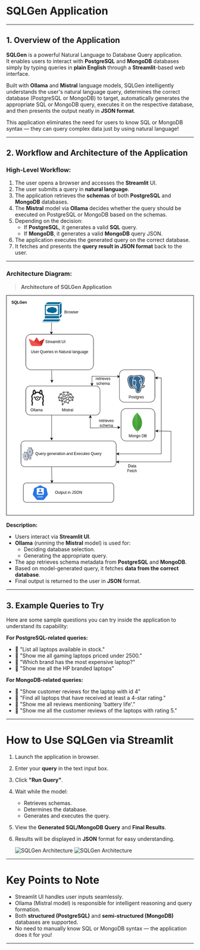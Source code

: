
# SQLGen Application

---

## 1. Overview of the Application

**SQLGen** is a powerful Natural Language to Database Query application.  
It enables users to interact with **PostgreSQL** and **MongoDB** databases simply by typing queries in **plain English** through a **Streamlit**-based web interface.

Built with **Ollama** and **Mistral** language models, SQLGen intelligently understands the user's natural language query, determines the correct database (PostgreSQL or MongoDB) to target, automatically generates the appropriate SQL or MongoDB query, executes it on the respective database, and then presents the output neatly in **JSON format**.

This application eliminates the need for users to know SQL or MongoDB syntax — they can query complex data just by using natural language!

---

## 2. Workflow and Architecture of the Application

### High-Level Workflow:

1. The user opens a browser and accesses the **Streamlit** UI.
2. The user submits a query in **natural language**.
3. The application retrieves the **schemas** of both **PostgreSQL** and **MongoDB** databases.
4. The **Mistral** model via **Ollama** decides whether the query should be executed on PostgreSQL or MongoDB based on the schemas.
5. Depending on the decision:
   - If **PostgreSQL**, it generates a valid **SQL** query.
   - If **MongoDB**, it generates a valid **MongoDB** query JSON.
6. The application executes the generated query on the correct database.
7. It fetches and presents the **query result in JSON format** back to the user.

---

### Architecture Diagram:

> **Architecture of SQLGen Application**

![SQLGen Architecture](sqlgen.drawio.png)

**Description:**
- Users interact via **Streamlit UI**.
- **Ollama** (running the **Mistral** model) is used for:
  - Deciding database selection.
  - Generating the appropriate query.
- The app retrieves schema metadata from **PostgreSQL** and **MongoDB**.
- Based on model-generated query, it fetches **data from the correct database**.
- Final output is returned to the user in **JSON** format.

---

## 3. Example Queries to Try

Here are some sample questions you can try inside the application to understand its capability:

**For PostgreSQL-related queries:**
- 🔹 "List all laptops available in stock."
- 🔹 "Show me all gaming laptops priced under 2500."
- 🔹 "Which brand has the most expensive laptop?"
- 🔹 "Show me all the HP branded laptops"

**For MongoDB-related queries:**
- 🔹 "Show customer reviews for the laptop with id 4"
- 🔹 "Find all laptops that have received at least a 4-star rating."
- 🔹 "Show me all reviews mentioning 'battery life'."
- 🔹 "Show me all the customer reviews of the laptops with rating 5."

---

# How to Use SQLGen via Streamlit

1. Launch the application in browser.
2. Enter your **query** in the text input box.
3. Click **"Run Query"**.
4. Wait while the model:
   - Retrieves schemas.
   - Determines the database.
   - Generates and executes the query.
5. View the **Generated SQL/MongoDB Query** and **Final Results**.
6. Results will be displayed in **JSON** format for easy understanding.

   ![SQLGen Architecture](psql-img.png)
   ![SQLGen Architecture](mongo-test.png)

---

# Key Points to Note
- Streamlit UI handles user inputs seamlessly.
- Ollama (Mistral model) is responsible for intelligent reasoning and query formation.
- Both **structured (PostgreSQL)** and **semi-structured (MongoDB)** databases are supported.
- No need to manually know SQL or MongoDB syntax — the application does it for you!

---


